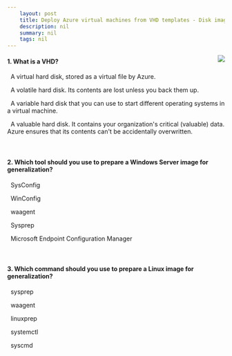 ```yaml
---
    layout: post
    title: Deploy Azure virtual machines from VHD templates - Disk image capabilities for Azure virtual machines
    description: nil
    summary: nil
    tags: nil
---
```



 <a target="_blank" href="https://docs.microsoft.com/en-us/learn/modules/deploy-vms-from-vhd-templates/2-azure-vm-disk-imaging-capabilities/"><i class="fas fa-external-link-alt"></i> </a>
 <img align="right" src="https://docs.microsoft.com/en-us/learn/achievements/deploy-vms-from-vhd-templates.svg">
####  1. What is a VHD?


<i class='fas fa-check-square' style='color: Dodgerblue;'></i> &nbsp;&nbsp;A virtual hard disk, stored as a virtual file by Azure.

<i class='far fa-square'></i> &nbsp;&nbsp;A volatile hard disk. Its contents are lost unless you back them up.

<i class='far fa-square'></i> &nbsp;&nbsp;A variable hard disk that you can use to start different operating systems in a virtual machine.

<i class='far fa-square'></i> &nbsp;&nbsp;A valuable hard disk. It contains your organization's critical (valuable) data. Azure ensures that its contents can't be accidentally overwritten.
<br />
<br />
<br />

####  2. Which tool should you use to prepare a Windows Server image for generalization?


<i class='far fa-square'></i> &nbsp;&nbsp;SysConfig

<i class='far fa-square'></i> &nbsp;&nbsp;WinConfig

<i class='far fa-square'></i> &nbsp;&nbsp;waagent

<i class='fas fa-check-square' style='color: Dodgerblue;'></i> &nbsp;&nbsp;Sysprep

<i class='far fa-square'></i> &nbsp;&nbsp;Microsoft Endpoint Configuration Manager
<br />
<br />
<br />

####  3. Which command should you use to prepare a Linux image for generalization?


<i class='far fa-square'></i> &nbsp;&nbsp;sysprep

<i class='fas fa-check-square' style='color: Dodgerblue;'></i> &nbsp;&nbsp;waagent

<i class='far fa-square'></i> &nbsp;&nbsp;linuxprep

<i class='far fa-square'></i> &nbsp;&nbsp;systemctl

<i class='far fa-square'></i> &nbsp;&nbsp;syscmd
<br />
<br />
<br />
